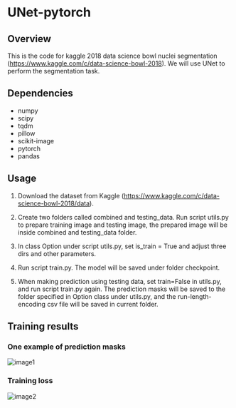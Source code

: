 # UNet-pytorch

## Overview
This is the code for kaggle 2018 data science bowl nuclei segmentation (https://www.kaggle.com/c/data-science-bowl-2018). We will use UNet to perform the segmentation task.

## Dependencies

* numpy
* scipy
* tqdm
* pillow
* scikit-image
* pytorch
* pandas


## Usage

1. Download the dataset from Kaggle (https://www.kaggle.com/c/data-science-bowl-2018/data).

2. Create two folders called combined and testing_data. Run script utils.py to prepare training image and testing image, the prepared image will be inside combined and testing_data folder.

3. In class Option under script utils.py, set is_train = True and adjust three dirs and other parameters.

4. Run script train.py. The model will be saved under folder checkpoint.

5. When making prediction using testing data, set train=False in utils.py, and run script train.py again. The prediction masks will be saved to the folder specified in Option class under utils.py, and the run-length-encoding csv file will be saved in current folder.

## Training results

### One example of prediction masks
![image1](https://github.com/limingwu8/UNet-pytorch/blob/master/images/prediction_results01.png)

### Training loss
![image2](https://github.com/limingwu8/UNet-pytorch/blob/master/images/loss.png)
